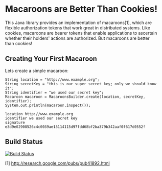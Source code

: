 Macaroons are Better Than Cookies!
==================================

This Java library provides an implementation of macaroons[1], which are flexible
authorization tokens that work great in distributed systems.  Like cookies,
macaroons are bearer tokens that enable applications to ascertain whether their
holders' actions are authorized.  But macaroons are better than cookies!

Creating Your First Macaroon
----------------------------------

Lets create a simple macaroon:
````
String location = "http://www.example.org";
String secretKey = "this is our super secret key; only we should know it";
String identifier = "we used our secret key";
Macaroon macaroon = MacaroonsBuilder.create(location, secretKey, identifier);
System.out.println(macaroon.inspect());
````

````
location http://www.example.org
identifier we used our secret key
signature e3d9e02908526c4c0039ae15114115d97fdd68bf2ba379b342aaf0f617d0552f
````



Build Status
--------------------

[![Build Status](https://travis-ci.org/nitram509/jmacaroons.svg?branch=master)](https://travis-ci.org/nitram509/jmacaroons)


[1] http://research.google.com/pubs/pub41892.html